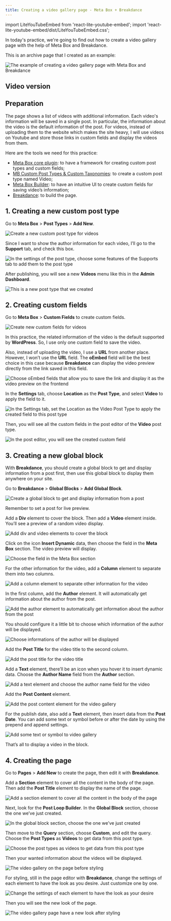 ```yaml
---
title: Creating a video gallery page - Meta Box + Breakdance
---
```

import LiteYouTubeEmbed from 'react-lite-youtube-embed';
import 'react-lite-youtube-embed/dist/LiteYouTubeEmbed.css';

In today's practice, we're going to find out how to create a video gallery page with the help of Meta Box and Breakdance.

This is an archive page that I created as an example:

![The example of creating a video gallery page with Meta Box and Breakdance](https://imgur.com/Otnspcw.png)

## Video version

<LiteYouTubeEmbed id='TiV3tcumXUk' />

## Preparation

The page shows a list of videos with additional information. Each video's information will be saved in a single post. In particular, the information about the video is the default information of the post. For videos, instead of uploading them to the website which makes the site heavy, I will use videos on Youtube and store those links in custom fields and display the videos from them.

Here are the tools we need for this practice:

* [Meta Box core plugin](https://wordpress.org/plugins/meta-box/): to have a framework for creating custom post types and custom fields;
* [MB Custom Post Types & Custom Taxonomies](https://metabox.io/plugins/meta-box-builder/): to create a custom post type named Video;
* [Meta Box Builder](https://metabox.io/plugins/meta-box-builder/): to have an intuitive UI to create custom fields for saving video’s information;
* [Breakdance](https://breakdance.com/): to build the page.

## 1. Creating a new custom post type

Go to **Meta Box** > **Post Types** > **Add New**.

![Create a new custom post type for videos](https://imgur.com/ygeaJpW.png)

Since I want to show the author information for each video, I’ll go to the **Support** tab, and check this box.

![In the settings of the post type, choose some features of the Supports tab to add them to the post type](https://i.imgur.com/OHlexXv.png)

After publishing, you will see a new **Videos** menu like this in the **Admin Dashboard**.

![This is a new post type that we created](https://imgur.com/XUUdmL9.png)

## 2. Creating custom fields

Go to **Meta Box** > **Custom Fields** to create custom fields.

![Create new custom fields for videos](https://imgur.com/q3UXgVD.png)

In this practice, the related information of the video is the default supported by **WordPress**. So, I use only one custom field to save the video.

Also, instead of uploading the video, I use a **URL** from another place. However, I won’t use the **URL** field. The **oEmbed** field will be the best choice in this case because **Breakdance** can display the video preview directly from the link saved in this field.

![Choose oEmbed fields that allow you to save the link and display it as the video preview on the frontend](https://imgur.com/DFFW9kj.png)

In the **Settings** tab, choose **Location** as the **Post Type**, and select **Video** to apply the field to it.

![In the Settings tab, set the Location as the Video Post Type to apply the created field to this post type](https://imgur.com/K22UOU7.png)

Then, you will see all the custom fields in the post editor of the **Video** post type.

![In the post editor, you will see the created custom field](https://imgur.com/PFpL5Jb.png)

## 3. Creating a new global block

With **Breakdance**, you should create a global block to get and display information from a post first, then use this global block to display them anywhere on your site.

Go to **Breakdance** > **Global Blocks** > **Add Global Block**.

![Create a global block to get and display information from a post](https://imgur.com/tg07ysp.png)

Remember to set a post for live preview.

Add a **Div** element to cover the block. Then add a **Video** element inside. You’ll see a preview of a random video display.

![Add div and video elements to cover the block](https://imgur.com/dloZuff.gif)

Click on the icon **Insert Dynamic** data, then choose the field in the **Meta Box** section. The video preview will display.

![Choose the field in the Meta Box section](https://imgur.com/VzJYZMr.gif)

For the other information for the video, add a **Column** element to separate them into two columns.

![Add a column element to separate other information for the video](https://imgur.com/ca31KwM.gif)

In the first column, add the **Author** element. It will automatically get information about the author from the post.

![Add the author element to automatically get information about the author from the post](https://imgur.com/hztldMc.png)

You should configure it a little bit to choose which information of the author will be displayed.

![Choose informations of the author will be displayed](https://imgur.com/3mTMSQb.png)

Add the **Post Title** for the video title to the second column.

![Add the post title for the video title](https://imgur.com/c0iwSpo.png)

Add a **Text** element, there’ll be an icon when you hover it to insert dynamic data. Choose the **Author Name** field from the **Author** section.

![Add a text element and choose the author name field for the video](https://imgur.com/RwZoPoc.gif)

Add the **Post Content** element.

![Add the post content element for the video gallery](https://imgur.com/RzgIEhK.png)

For the publish date, also add a **Text** element, then insert data from the **Post Date**. You can add some text or symbol before or after the date by using the prepend and append settings.

![Add some text or symbol to video gallery](https://imgur.com/08eiYfE.gif)

That’s all to display a video in the block.

## 4. Creating the page

Go to **Pages** > **Add New** to create the page, then edit it with **Breakdance**.

Add a **Section** element to cover all the content in the body of the page. Then add the **Post Title** element to display the name of the page.

![Add a section element to cover all the content in the body of the page](https://imgur.com/r4PZ5LR.gif)

Next, look for the **Post Loop Builder**. In the **Global Block** section, choose the one we’ve just created.

![In the global block section, choose the one we’ve just created](https://imgur.com/OyGCgQK.png)

Then move to the **Query** section, choose **Custom**, and edit the query. Choose the **Post Types** as **Videos** to get data from this post type. 

![Choose the post types as videos to get data from this post type](https://imgur.com/8YhDgqS.png)

Then your wanted information about the videos will be displayed.

![The video gallery on the page before styling](https://imgur.com/Cz9NwE3.png)

For styling, still in the page editor with **Breakdance**, change the settings of each element to have the look as you desire. Just customize one by one.

![Change the settings of each element to have the look as your desire](https://imgur.com/o4QaSJK.png)

Then you will see the new look of the page.

![The video gallery page have a new look after styling](https://imgur.com/Otnspcw.png)
